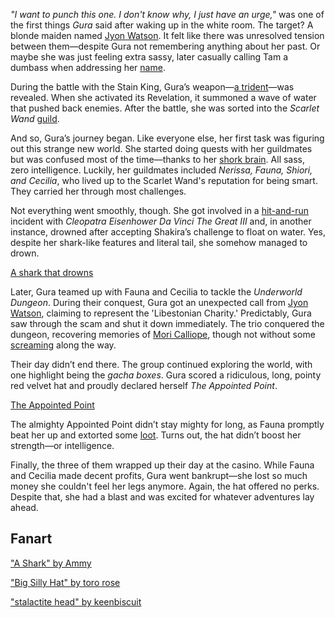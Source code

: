 <!-- title: Gawr Gura -->
<!-- status: Alive -->

_"I want to punch this one. I don't know why, I just have an urge,"_ was one of the first things _Gura_ said after waking up in the white room. The target? A blonde maiden named [Jyon Watson](https://www.youtube.com/live/PJtapc2_7ok?si=Y5cIDsVzAWQ_KLyt&t=535). It felt like there was unresolved tension between them—despite Gura not remembering anything about her past. Or maybe she was just feeling extra sassy, later casually calling Tam a dumbass when addressing her [name](https://www.youtube.com/live/PJtapc2_7ok?si=DZTu5_2xTqaUWn3X&t=2562).

During the battle with the Stain King, Gura’s weapon—[a trident](https://www.youtube.com/live/PJtapc2_7ok?si=iOr1m3bizOsFkBs6&t=3078)—was revealed. When she activated its Revelation, it summoned a wave of water that pushed back enemies. After the battle, she was sorted into the _Scarlet Wand_ [guild](https://www.youtube.com/live/PJtapc2_7ok?si=0VHccAIdMWhD0QQf&t=3413).

And so, Gura’s journey began. Like everyone else, her first task was figuring out this strange new world. She started doing quests with her guildmates but was confused most of the time—thanks to her [shork brain](https://www.youtube.com/live/PJtapc2_7ok?si=6UmKNJggTOPF7KXR&t=5172). All sass, zero intelligence. Luckily, her guildmates included _Nerissa, Fauna, Shiori, and Cecilia_, who lived up to the Scarlet Wand's reputation for being smart. They carried her through most challenges.

Not everything went smoothly, though. She got involved in a [hit-and-run](https://www.youtube.com/live/PJtapc2_7ok?si=SyZDDDTLhI0pvuNb&t=5252) incident with _Cleopatra Eisenhower Da Vinci The Great III_ and, in another instance, drowned after accepting Shakira’s challenge to float on water. Yes, despite her shark-like features and literal tail, she somehow managed to drown.

[A shark that drowns](#embed:https://www.youtube.com/live/PJtapc2_7ok?t=6778)

Later, Gura teamed up with Fauna and Cecilia to tackle the _Underworld Dungeon_. During their conquest, Gura got an unexpected call from [Jyon Watson](https://www.youtube.com/live/PJtapc2_7ok?si=Zjtfn-It4RAxI-V-&t=7423), claiming to represent the 'Libestonian Charity.' Predictably, Gura saw through the scam and shut it down immediately. The trio conquered the dungeon, recovering memories of [Mori Calliope](https://www.youtube.com/live/PJtapc2_7ok?si=Jtp8XzHA_FLV9Wi9&t=9383), though not without some [screaming](https://www.youtube.com/live/PJtapc2_7ok?si=Zst9EdhSWxT2Oh3-&t=7627) along the way.

Their day didn’t end there. The group continued exploring the world, with one highlight being the _gacha boxes_. Gura scored a ridiculous, long, pointy red velvet hat and proudly declared herself _The Appointed Point_.

[The Appointed Point](#embed:https://www.youtube.com/live/PJtapc2_7ok?t=10161)

The almighty Appointed Point didn’t stay mighty for long, as Fauna promptly beat her up and extorted some [loot](https://www.youtube.com/live/PJtapc2_7ok?si=YkwgWZsNZ_jUp72e&t=10970). Turns out, the hat didn’t boost her strength—or intelligence.

Finally, the three of them wrapped up their day at the casino. While Fauna and Cecilia made decent profits, Gura went bankrupt—she lost so much money she couldn't feel her legs anymore. Again, the hat offered no perks. Despite that, she had a blast and was excited for whatever adventures lay ahead.

## Fanart

["A Shark" by Ammy](https://x.com/Ammiietty/status/1830136980811796710)

<!-- kiara -->

["Big Silly Hat" by toro rose](https://x.com/TororoRose/status/1830139747202728375)

["stalactite head" by keenbiscuit](https://x.com/keenbiscuit/status/1830198547343671646)

<!-- fauna, cecilia -->
